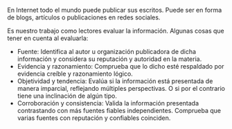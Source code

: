 En Internet todo el mundo puede publicar sus escritos. Puede ser en forma de blogs, artículos o publicaciones en redes sociales. 

Es nuestro trabajo como lectores evaluar la información. Algunas cosas que tener en cuenta al evaluarla:

- Fuente: Identifica al autor u organización publicadora de dicha información y considera su reputación y autoridad en la materia.
- Evidencia y razonamiento: Comprueba que lo dicho esté respaldado por evidencia creíble y razonamiento lógico.
- Objetividad y tendencia: Evalúa si la información está presentada de manera imparcial, reflejando múltiples perspectivas. O si por el contrario tiene una inclinación de algún tipo.
- Corroboración y consistencia: Valida la información presentada contrastando con más fuentes fiables independientes. Comprueba que varias fuentes con reputación y confiables coinciden.
